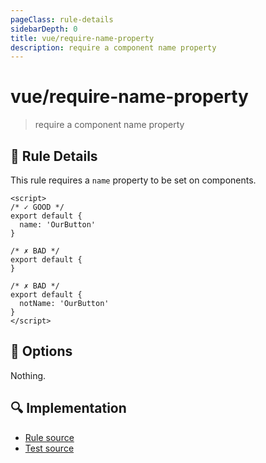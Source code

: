 ```yaml
---
pageClass: rule-details
sidebarDepth: 0
title: vue/require-name-property
description: require a component name property
---
```

# vue/require-name-property
> require a component name property

## :book: Rule Details

This rule requires a `name` property to be set on components.

<eslint-code-block :rules="{'vue/require-name-property': ['error']}">

```vue
<script>
/* ✓ GOOD */
export default {
  name: 'OurButton'
}

/* ✗ BAD */
export default {
}

/* ✗ BAD */
export default {
  notName: 'OurButton'
}
</script>
```

</eslint-code-block>

## :wrench: Options

Nothing.

## :mag: Implementation

- [Rule source](https://github.com/vuejs/eslint-plugin-vue/blob/master/lib/rules/require-name-property.js)
- [Test source](https://github.com/vuejs/eslint-plugin-vue/blob/master/tests/lib/rules/require-name-property.js)
